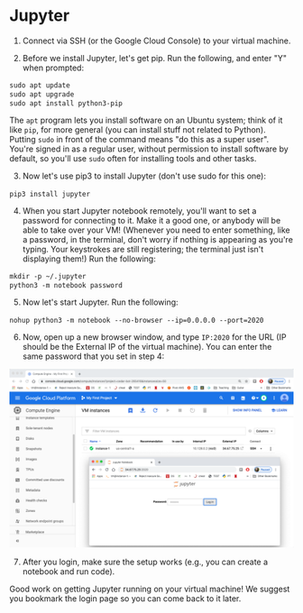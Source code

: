 # Jupyter

1. Connect via SSH (or the Google Cloud Console) to your virtual machine.

2. Before we install Jupyter, let's get pip.  Run the following, and enter "Y" when prompted:

```
sudo apt update
sudo apt upgrade
sudo apt install python3-pip
```

The `apt` program lets you install software on an Ubuntu system; think
of it like `pip`, for more general (you can install stuff not related
to Python).  Putting `sudo` in front of the command means "do this as
a super user".  You're signed in as a regular user, without permission
to install software by default, so you'll use `sudo` often for
installing tools and other tasks.

3. Now let's use pip3 to install Jupyter (don't use sudo for this one):

`pip3 install jupyter`

4. When you start Jupyter notebook remotely, you'll want to set a
password for connecting to it.  Make it a good one, or anybody will be
able to take over your VM! (Whenever you need to enter something, like a password, 
in the terminal, don't worry if nothing is appearing as you're typing. Your keystrokes 
are still registering; the terminal just isn't displaying them!) 
Run the following:

```
mkdir -p ~/.jupyter
python3 -m notebook password
```

5. Now let's start Jupyter.  Run the following:

`nohup python3 -m notebook --no-browser --ip=0.0.0.0 --port=2020`

6. Now, open up a new browser window, and type `IP:2020` for the URL
(IP should be the External IP of the virtual machine).  You can enter
the same password that you set in step 4:

<img src="img/26.png" width=600>

7. After you login, make sure the setup works (e.g., you can create a
notebook and run code).

Good work on getting Jupyter running on your virtual machine!  We
suggest you bookmark the login page so you can come back to it later.
